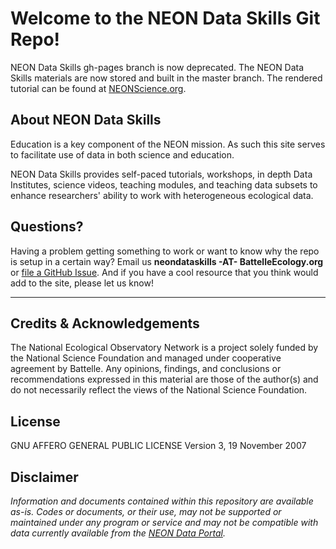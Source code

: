 # Welcome to the NEON Data Skills Git Repo!

NEON Data Skills gh-pages branch is now deprecated. The NEON Data Skills materials
are now stored and built in the master branch. The rendered tutorial can be found
at [NEONScience.org](https://www.neonscience.org/resources/data-tutorials). 

## About NEON Data Skills 

Education is a key component of the NEON mission. As such this site serves to 
facilitate use of data in both science and education.

NEON Data Skills provides self-paced tutorials, workshops, in depth Data Institutes,
science videos, teaching modules, and teaching data subsets to enhance researchers' 
ability to work with heterogeneous ecological data. 


## Questions?

Having a problem getting something to work or want to know why the repo is setup 
in a certain way? Email us **neondataskills -AT- BattelleEcology.org** or 
[file a GitHub Issue](https://github.com/NEONScience/NEON-Data-Skills/issues). And 
if you have a cool resource that you think would add to the site, please let us 
know!

---

## Credits & Acknowledgements

<!-- HTML tags to produce image, resize, add hyperlink. -->
<!-- ONLY WORKS WITH HTML or GITHUB documents -->

The National Ecological Observatory Network is a project solely funded by the 
National Science Foundation and managed under cooperative agreement by Battelle. 
Any opinions, findings, and conclusions or recommendations expressed in this 
material are those of the author(s) and do not necessarily reflect the views of 
the National Science Foundation.

## License

GNU AFFERO GENERAL PUBLIC LICENSE Version 3, 19 November 2007


## Disclaimer


*Information and documents contained within this repository are available as-is. 
Codes or documents, or their use, may not be supported or maintained under any 
program or service and may not be compatible with data currently available from 
the [NEON Data Portal](http://data.neonscience.org).*

